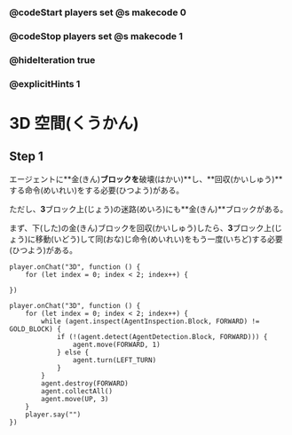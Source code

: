 ### @codeStart players set @s makecode 0
### @codeStop players set @s makecode 1

### @hideIteration true 
### @explicitHints 1


# 3D 空間(くうかん)

## Step 1
エージェントに**金(きん)**ブロックを**破壊(はかい)**し、**回収(かいしゅう)**する命令(めいれい)をする必要(ひつよう)がある。<br>

ただし、**3**ブロック上(じょう)の迷路(めいろ)にも**金(きん)**ブロックがある。<br>

まず、下(した)の金(きん)ブロックを回収(かいしゅう)したら、**3**ブロック上(じょう)に移動(いどう)して同(おな)じ命令(めいれい)をもう一度(いちど)する必要(ひつよう)がある。<br>

<!-- To solve this challenge, you need to program the Agent to get to the **gold** block and collect it. The Agent needs to do it first on the ground level and then **move 3 levels up** and repeat the previous procedure.   -->


```template
player.onChat("3D", function () {
    for (let index = 0; index < 2; index++) {
        
})
``` 
```ghost
player.onChat("3D", function () {
    for (let index = 0; index < 2; index++) {
        while (agent.inspect(AgentInspection.Block, FORWARD) != GOLD_BLOCK) {
            if (!(agent.detect(AgentDetection.Block, FORWARD))) {
                agent.move(FORWARD, 1)
            } else {
                agent.turn(LEFT_TURN)
            }
        }
        agent.destroy(FORWARD)
        agent.collectAll()
        agent.move(UP, 3)
    }
    player.say("")
})
```
